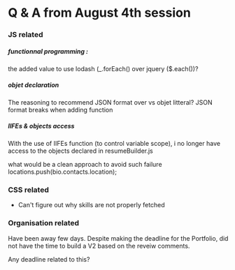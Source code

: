 
# Q & A from August 4th session


### JS related
##### functionnal programming : 
the added value to use lodash (_.forEach() over jquery ($.each())?



##### objet declaration
The reasoning to recommend JSON format over vs objet litteral? JSON format breaks when adding function 

##### IIFEs & objects access  
With the use of IIFEs function (to control variable scope), i no longer have access to the objects declared in resumeBuilder.js

what would be a clean approach to avoid such failure 
    locations.push(bio.contacts.location);


### CSS related 
- Can't figure out why skills are not properly fetched 
 
### Organisation related 
Have been away few days. Despite making the deadline for the Portfolio, did not have the time to 
build a V2 based on the reveiw comments. 

Any deadline related to this?
